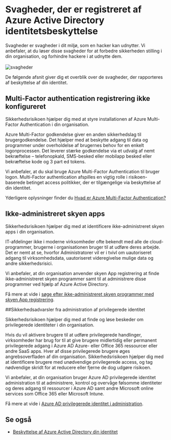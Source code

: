 <properties
    pageTitle="Svagheder, der er registreret af Azure Active Directory identitetsbeskyttelse | Microsoft Azure"
    description="Oversigt over de svagheder, der er registreret af Azure Active Directory identitetsbeskyttelse."
    services="active-directory"
    keywords="beskyttelse af Azure active directory din identitet, skyen app registrering, administration af programmer, sikkerhed, risikoen, risikoen niveau, sikkerhedsrisiko, sikkerhedspolitik"
    documentationCenter=""
    authors="markusvi"
    manager="femila"
    editor=""/>

<tags
    ms.service="active-directory"
    ms.workload="identity"
    ms.tgt_pltfrm="na"
    ms.devlang="na"
    ms.topic="article"
    ms.date="08/22/2016"
    ms.author="markvi"/>

# <a name="vulnerabilities-detected-by-azure-active-directory-identity-protection"></a>Svagheder, der er registreret af Azure Active Directory identitetsbeskyttelse 

Svagheder er svagheder i dit miljø, som en hacker kan udnytter. Vi anbefaler, at du løser disse svagheder for at forbedre sikkerheden stilling i din organisation, og forhindre hackere i at udnytte dem.
<br><br>
![svagheder](./media/active-directory-identityprotection-vulnerabilities/101.png "vulnerabilities")
<br>

De følgende afsnit giver dig et overblik over de svagheder, der rapporteres af beskyttelse af din identitet.

## <a name="multi-factor-authentication-registration-not-configured"></a>Multi-Factor authentication registrering ikke konfigureret 

Sikkerhedsrisikoen hjælper dig med at styre installationen af Azure Multi-Factor Authentication i din organisation. 

Azure Multi-Factor godkendelse giver en anden sikkerhedslag til brugergodkendelse. Det hjælper med at beskytte adgang til data og programmer under overholdelse af brugernes behov for en enkelt logonprocessen. Det leverer stærke godkendelse via et udvalg af nemt bekræftelse – telefonopkald, SMS-besked eller mobilapp besked eller bekræftelse kode og 3 part ed tokens.

Vi anbefaler, at du skal bruge Azure Multi-Factor Authentication til bruger logon. Multi-Factor authentication afspilles en vigtig rolle i risikoen-baserede betinget access politikker, der er tilgængelige via beskyttelse af din identitet.

Yderligere oplysninger finder du [Hvad er Azure Multi-Factor Authentication?](../multi-factor-authentication/multi-factor-authentication.md)


## <a name="unmanaged-cloud-apps"></a>Ikke-administreret skyen apps

Sikkerhedsrisikoen hjælper dig med at identificere ikke-administreret skyen apps i din organisation.
 
IT-afdelinger ikke i moderne virksomheder ofte bekendt med alle de cloud-programmer, brugerne i organisationen bruger til at udføre deres arbejde. Det er nemt at se, hvorfor Administratorer vil er i tvivl om uautoriseret adgang til virksomhedsdata, uautoriseret videregivelse mulige data og andre sikkerhedsrisici. 

Vi anbefaler, at din organisation anvender skyen App registrering at finde ikke-administreret skyen programmer samt til at administrere disse programmer ved hjælp af Azure Active Directory.

Få mere at vide i [søge efter ikke-administreret skyen programmer med skyen App registrering](active-directory-cloudappdiscovery-whatis.md).



##<a name="security-alerts-from-privileged-identity-management"></a>Sikkerhedsadvarsler fra administration af privilegerede identitet

Sikkerhedsrisikoen hjælper dig med at finde og løse beskeder om privilegerede identiteter i din organisation.  

Hvis du vil aktivere brugere til at udføre privilegerede handlinger, virksomheder har brug for til at give brugere midlertidig eller permanent privilegerede adgang i Azure AD Azure- eller Office 365 ressourcer eller andre SaaS apps. Hver af disse privilegerede brugere øges angrebsoverfladen af din organisation. Sikkerhedsrisikoen hjælper dig med at identificere brugere med unødvendige privilegerede access, og tag nødvendige skridt for at reducere eller fjerne de dog udgøre risikoen. 

Vi anbefaler, at din organisation bruger Azure AD privilegerede identitet administration til at administrere, kontrol og overvåge følsomme identiteter og deres adgang til ressourcer i Azure AD samt andre Microsoft online services som Office 365 eller Microsoft Intune.

Få mere at vide i [Azure AD privilegerede identitet i administration](active-directory-privileged-identity-management-configure.md). 



## <a name="see-also"></a>Se også

 - [Beskyttelse af Azure Active Directory din identitet](active-directory-identityprotection.md)
